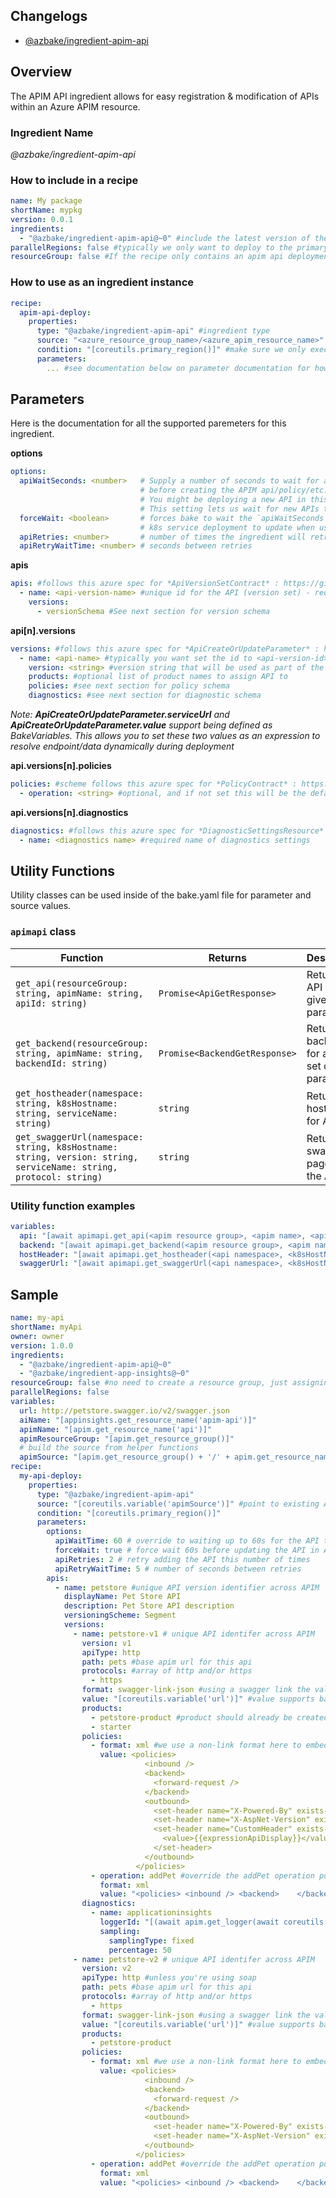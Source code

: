 ## Changelogs

* [@azbake/ingredient-apim-api](./CHANGELOG.md)
 
## Overview

The APIM API ingredient allows for easy registration & modification of APIs within an Azure APIM resource.

### Ingredient Name

*@azbake/ingredient-apim-api*

### How to include in a recipe

```yaml
name: My package
shortName: mypkg
version: 0.0.1
ingredients:
  - "@azbake/ingredient-apim-api@~0" #include the latest version of the ingredient at build time
parallelRegions: false #typically we only want to deploy to the primary region, so can turn off parallel deploy
resourceGroup: false #If the recipe only contains an apim api deployment, you don't need to create resource groups
```

### How to use as an ingredient instance
```yaml
recipe:
  apim-api-deploy:
    properties:
      type: "@azbake/ingredient-apim-api" #ingredient type
      source: "<azure_resource_group_name>/<azure_apim_resource_name>" #identity the azure apim resource to register an API against
      condition: "[coreutils.primary_region()]" #make sure we only execute this against the primary region for multi-region configs
      parameters:
        ... #see documentation below on parameter documentation for how to use.
```

## Parameters

Here is the documentation for all the supported paremeters for this ingredient.

**options**

```yaml
options:
  apiWaitSeconds: <number>   # Supply a number of seconds to wait for any xml-link/swagger-link urls to become availabile 
                             # before creating the APIM api/policy/etc.
                             # You might be deploying a new API in this recipe, which could take 30-120s to become online.
                             # This setting lets us wait for new APIs to be online
  forceWait: <boolean>       # forces bake to wait the `apiWaitSeconds` value even if the API exists. Useful for allowing a
                             # k8s service deployment to update when using the same version.
  apiRetries: <number>       # number of times the ingredient will retry to add the API
  apiRetryWaitTime: <number> # seconds between retries      
```

**apis**

```yaml
apis: #follows this azure spec for *ApiVersionSetContract* : https://github.com/Azure/azure-sdk-for-js/blob/01898c51c663be4c53e02034a0468cf550ce5279/sdk/apimanagement/arm-apimanagement/src/models/index.ts#L3215
  - name: <api-version-name> #unique id for the API (version set) - required
    versions:
      - versionSchema #See next section for version schema
```

**api[n].versions**

```yaml
versions: #follows this azure spec for *ApiCreateOrUpdateParameter* : https://github.com/Azure/azure-sdk-for-js/blob/01898c51c663be4c53e02034a0468cf550ce5279/sdk/apimanagement/arm-apimanagement/src/models/index.ts#L180
  - name: <api-name> #typically you want set the id to <api-version-id>-<version> to keep the id consistant for the version set it belongs to - required
    version: <string> #version string that will be used as part of the above ApiVersionSetContract.versioningSchema
    products: #optional list of product names to assign API to
    policies: #see next section for policy schema
    diagnostics: #see next section for diagnostic schema
```

*Note: **ApiCreateOrUpdateParameter.serviceUrl** and **ApiCreateOrUpdateParameter.value** support being defined as BakeVariables. This allows you to set these two values as an expression to resolve endpoint/data dynamically during deployment*

**api.versions[n].policies**

```yaml
policies: #scheme follows this azure spec for *PolicyContract* : https://github.com/Azure/azure-sdk-for-js/blob/01898c51c663be4c53e02034a0468cf550ce5279/sdk/apimanagement/arm-apimanagement/src/models/index.ts#L3097
  - operation: <string> #optional, and if not set this will be the default policy set for the entire api. Otherwise, name of an operation within this api to apply the policy to.
```

**api.versions[n].diagnostics**

```yaml
diagnostics: #follows this azure spec for *DiagnosticSettingsResource* : https://github.com/Azure/azure-sdk-for-js/blob/20fe312b1122b21811f9364e3d95fe77202e6466/sdk/monitor/arm-monitor/src/models/index.ts#L991
  - name: <diagnostics name> #required name of diagnostics settings
```

## Utility Functions

Utility classes can be used inside of the bake.yaml file for parameter and source values.

### ``apimapi`` class

| Function | Returns | Description |
|----------|---------|-------------|
| `get_api(resourceGroup: string, apimName: string, apiId: string)` | `Promise<ApiGetResponse>` | Returns the API for a given set of parameters. |
| `get_backend(resourceGroup: string, apimName: string, backendId: string)` | `Promise<BackendGetResponse>` | Returns the back end for a given set of parameters. |
| `get_hostheader(namespace: string, k8sHostname: string, serviceName: string)`| `string` | Returns host header for API |
| `get_swaggerUrl(namespace: string, k8sHostname: string, version: string, serviceName: string, protocol: string)`| `string` | Returns swagger url page for the API |

### Utility function examples
```yaml
variables:
  api: "[await apimapi.get_api(<apim resource group>, <apim name>, <api id>)]"
  backend: "[await apimapi.get_backend(<apim resource group>, <apim name>, <backend id>)]"
  hostHeader: "[await apimapi.get_hostheader(<api namespace>, <k8sHostName>)]"
  swaggerUrl: "[await apimapi.get_swaggerUrl(<api namespace>, <k8sHostName>), <api version>]"
```

## Sample

```yaml
name: my-api
shortName: myApi
owner: owner
version: 1.0.0
ingredients:
  - "@azbake/ingredient-apim-api@~0"
  - "@azbake/ingredient-app-insights@~0"
resourceGroup: false #no need to create a resource group, just assigning to existing APIM instance
parallelRegions: false
variables:  
  url: http://petstore.swagger.io/v2/swagger.json
  aiName: "[appinsights.get_resource_name('apim-api')]"
  apimName: "[apim.get_resource_name('api')]"
  apimResourceGroup: "[apim.get_resource_group()]"
  # build the source from helper functions
  apimSource: "[apim.get_resource_group() + '/' + apim.get_resource_name('api')]"
recipe:
  my-api-deploy:
    properties:
      type: "@azbake/ingredient-apim-api"
      source: "[coreutils.variable('apimSource')]" #point to existing APIM resource to add API
      condition: "[coreutils.primary_region()]"
      parameters:
        options:
          apiWaitTime: 60 # override to waiting up to 60s for the API to be ready
          forceWait: true # force wait 60s before updating the API in APIM
          apiRetries: 2 # retry adding the API this number of times
          apiRetryWaitTime: 5 # number of seconds between retries
        apis:
          - name: petstore #unique API version identifier across APIM
            displayName: Pet Store API
            description: Pet Store API description
            versioningScheme: Segment
            versions:
              - name: petstore-v1 # unique API identifer across APIM
                version: v1
                apiType: http
                path: pets #base apim url for this api
                protocols: #array of http and/or https
                  - https
                format: swagger-link-json #using a swagger link the value needs to be a http based json document to download
                value: "[coreutils.variable('url')]" #value supports bake variables.
                products:
                  - petstore-product #product should already be created.  if needed you can import APIM ingredient and deploy in the same recipe
                  - starter
                policies: 
                  - format: xml #we use a non-link format here to embed the policy, but this could have been xml-link and a http address
                    value: <policies>
                              <inbound /> 
                              <backend>    
                                <forward-request /> 
                              </backend>  
                              <outbound>
                                <set-header name="X-Powered-By" exists-action="delete" />
                                <set-header name="X-AspNet-Version" exists-action="delete" />
                                <set-header name="CustomHeader" exists-action="override">
                                  <value>{{expressionApiDisplay}}</value>
                                </set-header>
                              </outbound>
                            </policies>
                  - operation: addPet #override the addPet operation policy
                    format: xml
                    value: "<policies> <inbound /> <backend>    </backend>  <outbound /></policies>"
                diagnostics:
                  - name: applicationinsights
                    loggerId: "[(await apim.get_logger(await coreutils.variable('apimResourceGroup'), await coreutils.variable('apimName'), 'aiapim-api')).id]"
                    sampling:
                      samplingType: fixed
                      percentage: 50
              - name: petstore-v2 # unique API identifer across APIM
                version: v2
                apiType: http #unless you're using soap
                path: pets #base apim url for this api
                protocols: #array of http and/or https
                  - https
                format: swagger-link-json #using a swagger link the value needs to be a http based json document to download
                value: "[coreutils.variable('url')]" #value supports bake variables.
                products:
                  - petstore-product
                policies:
                  - format: xml #we use a non-link format here to embed the policy, but this could have been xml-link and a http address
                    value: <policies>
                              <inbound /> 
                              <backend>    
                                <forward-request /> 
                              </backend>  
                              <outbound>
                                <set-header name="X-Powered-By" exists-action="delete" />
                                <set-header name="X-AspNet-Version" exists-action="delete" />
                              </outbound>
                            </policies>
                  - operation: addPet #override the addPet operation policy
                    format: xml
                    value: "<policies> <inbound /> <backend>    </backend>  <outbound /></policies>"
```